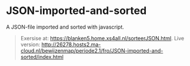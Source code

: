 # JSON-imported-and-sorted
A JSON-file imported and sorted with javascript.
>Exersise at: https://blanken5.home.xs4all.nl/sorteerJSON.html.
>Live version: http://26278.hosts2.ma-cloud.nl/bewijzenmap/periode2.1/fro/JSON-imported-and-sorted/index.html

